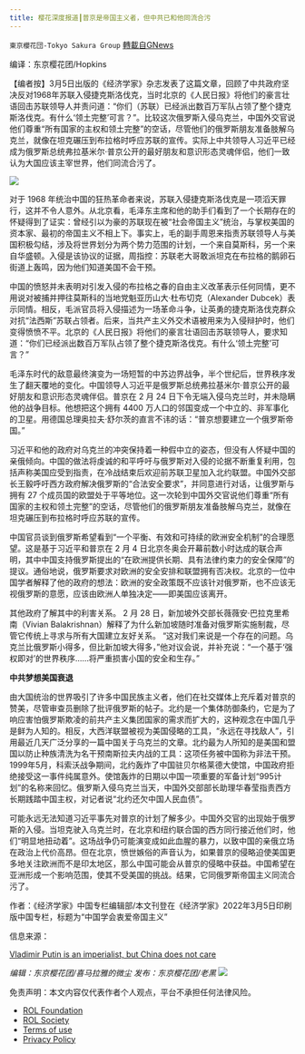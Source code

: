 ```yaml
---
title: 樱花深度报道┃普京是帝国主义者，但中共已和他同流合污
---
```

`東京櫻花団-Tokyo Sakura Group` [轉載自GNews](https://gnews.org/zh-hans/2113253/)

编译：东京樱花团/Hopkins

【编者按】3月5日出版的《经济学家》杂志发表了这篇文章，回顾了中共政府坚决反对1968年苏联入侵捷克斯洛伐克，当时北京的《人民日报》将他们的豪言壮语回击苏联领导人并责问道：“你们（苏联）已经派出数百万军队占领了整个捷克斯洛伐克。有什么‘领土完整’可言？”。比较这次俄罗斯入侵乌克兰，中国外交官说他们尊重“所有国家的主权和领土完整”的空话，尽管他们的俄罗斯朋友准备肢解乌克兰，就像在坦克碾压到布拉格时呼应苏联的宣传。实际上中共领导人习近平已经成为俄罗斯总统弗拉基米尔·普京公开的最好朋友和意识形态灵魂伴侣，他们一致认为大国应该主宰世界，他们同流合污了。

![](https://assets.gnews.org/wp-content/uploads/2022/03/普京是帝国主义者，但中共已和他同流合污.png)

对于 1968 年统治中国的狂热革命者来说，苏联入侵捷克斯洛伐克是一项滔天罪行，这并不令人意外。从北京看，毛泽东主席和他的助手们看到了一个长期存在的怀疑得到了证实：曾经引以为豪的苏联现在被“社会帝国主义”统治，与掌权美国的资本家、最初的帝国主义不相上下。事实上，毛的副手周恩来指责苏联领导人与美国积极勾结，涉及将世界划分为两个势力范围的计划，一个来自莫斯科，另一个来自华盛顿。入侵是该协议的证据，周指控：苏联老大哥敢派坦克在布拉格的鹅卵石街道上轰鸣，因为他们知道美国不会干预。

中国的愤怒并未表明对引发入侵的布拉格之春的自由主义改革表示任何同情，更不用说对被捕并押往莫斯科的当地党魁亚历山大·杜布切克（Alexander Dubcek）表示同情。相反，毛派官员将入侵描述为一场革命斗争，让英勇的捷克斯洛伐克群众对抗“法西斯”苏联占领者。后来，当共产主义外交术语被用来为入侵辩护时，他们变得愤愤不平。北京的《人民日报》将他们的豪言壮语回击苏联领导人，要求知道：“你们已经派出数百万军队占领了整个捷克斯洛伐克。有什么‘领土完整’可言？”

毛泽东时代的敌意最终演变为一场短暂的中苏边界战争，半个世纪后，世界秩序发生了翻天覆地的变化。中国领导人习近平是俄罗斯总统弗拉基米尔·普京公开的最好朋友和意识形态灵魂伴侣。普京在 2 月 24 日下令无端入侵乌克兰时，并未隐瞒他的战争目标。他想把这个拥有 4400 万人口的邻国变成一个中立的、非军事化的卫星。用德国总理奥拉夫·舒尔茨的直言不讳的话：“普京想要建立一个俄罗斯帝国。”

习近平和他的政府对乌克兰的冲突保持着一种假中立的姿态，但没有人怀疑中国的亲俄倾向。中国的做法将虔诚的和平呼吁与俄罗斯对入侵的论据不断重复利用，包括声称美国应受到指责，在冷战结束后欢迎前苏联卫星加入北约联盟。中国外交部长王毅呼吁西方政府解决俄罗斯的“合法安全要求”，并同意进行对话，让俄罗斯与拥有 27 个成员国的欧盟处于平等地位。这一次轮到中国外交官说他们尊重“所有国家的主权和领土完整”的空话，尽管他们的俄罗斯朋友准备肢解乌克兰，就像在坦克碾压到布拉格时呼应苏联的宣传。

中国官员谈到俄罗斯希望看到“一个平衡、有效和可持续的欧洲安全机制”的合理愿望。这是基于习近平和普京在 2 月 4 日北京冬奥会开幕前数小时达成的联合声明，其中中国支持俄罗斯提出的“在欧洲提供长期、具有法律约束力的安全保障”的提议。通俗地说，俄罗斯要求对欧洲的安全安排和联盟拥有否决权。北京的一位中国学者解释了他的政府的想法：欧洲的安全政策既不应该针对俄罗斯，也不应该无视俄罗斯的意愿，应该由欧洲人单独决定——即美国应该离开。

其他政府了解其中的利害关系。 2 月 28 日，新加坡外交部长薇薇安·巴拉克里希南（Vivian Balakrishnan）解释了为什么新加坡随时准备对俄罗斯实施制裁，尽管它传统上寻求与所有大国建立友好关系。 “这对我们来说是一个存在的问题。乌克兰比俄罗斯小得多，但比新加坡大得多，”他对议会说，并补充说：“一个基于‘强权即对’的世界秩序……将严重损害小国的安全和生存。”

**中共梦想美国衰退**

由大国统治的世界吸引了许多中国民族主义者，他们在社交媒体上充斥着对普京的赞美，尽管审查员删除了批评俄罗斯的帖子。北约是一个集体防御条约，它是为了响应害怕俄罗斯欺凌的前共产主义集团国家的需求而扩大的，这种观念在中国几乎是鲜为人知的。相反，大西洋联盟被视为美国侵略的工具，“永远在寻找敌人”，引用最近几天广泛分享的一篇中国关于乌克兰的文章。北约最为人所知的是美国和盟国以防止种族清洗为名干预南斯拉夫内战的工具：这项任务被中国称为非法干预。 1999年5月，科索沃战争期间，北约轰炸了中国驻贝尔格莱德大使馆，中国政府拒绝接受这一事件纯属​​意外。使馆轰炸的日期以中国一项重要的军备计划“995计划”的名称来回忆。俄罗斯入侵乌克兰当天，中国外交部部长助理华春莹指责西方长期践踏中国主权，对记者说“北约还欠中国人民血债”。

可能永远无法知道习近平事先对普京的计划了解多少。中国外交官的出现始于俄罗斯的入侵。当坦克驶入乌克兰时，在北京和纽约联合国的西方同行接近他们时，他们“明显地扭动着”。这场战争仍可能演变成如此血腥的暴力，以致中国的亲俄立场在政治上代价高昂。但在北京，愤世嫉俗的声音认为，如果普京的侵略迫使美国更多地关注欧洲而不是印太地区，那么中国可能会从普京的侵略中获益。中国希望在亚洲形成一个影响范围，使其不受美国的挑战。结果，它同俄罗斯帝国主义同流合污了。

作者：《经济学家》中国专栏编辑部/本文刊登在《经济学家》2022年3月5日印刷版中国专栏，标题为“中国学会衷爱帝国主义”

信息来源：

[Vladimir Putin is an imperialist, but China does not care](https://www.economist.com/china/vladimir-putin-is-an-imperialist-but-china-does-not-care/21807942)

*编辑：东京樱花团/喜马拉雅的微尘
发布：东京樱花团/老黑*
![](https://assets.gnews.org/wp-content/uploads/2022/03/二维码.jpg)
 

免责声明：本文内容仅代表作者个人观点，平台不承担任何法律风险。

- [ROL Foundation](https://rolfoundation.org/)
- [ROL Society](https://rolsociety.org/)
- [Terms of use](https://gnews.org/terms-of-use-3/)
- [Privacy Policy](https://gnews.org/privacy-policy/)
